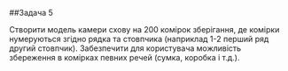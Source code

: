 ##Задача 5

Створити модель камери схову на 200 комірок зберігання, де комірки нумеруються згідно рядка та стовпчика (наприклад 1-2 перший ряд другий стовпчик).
Забезпечити для користувача можливість збереження в комірках певних речей (сумка, коробка і т.д.).
